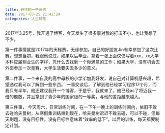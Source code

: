 ```yaml
---
title: 开博的一些杂感
date: 2017-03-25 21:42:29
categories: 人生随笔
---
```

2017年3.25号，我开通了博客，今天发生了很多事对我的打击不小，也让我想了不少。

第一件事情就是2017年的天梯赛，无缘参加，自己的好朋友Jin有幸参加了这次比赛，想想当初，我跟他说过，如果以后毕业，拿着一张上面仅仅写着xxx，xx大学本科应届别业生的字样，凭什么去找到一个你满意的工作；如果大学，没有机会去外面参加一次竞赛，大学生活要失去多少的意义。

第二件事，一个来自我的高中母校的小学弟<!-- more -->加我好友，说自己对计算机感兴趣，希望通过我可以了解到一些东西。
一番交谈后，了解到他已经学习程序17个月，而我只有半年，他还建议我开一个博客，于是乎，我就来了。他已经ac了将近我一倍的题数，并且拿到了青少年的国家级的一等奖，与他的差距越来越大。

第三件事，
今天周六，日常训练时间，在一下午一晚上的训练时间内，依旧不敢去碰哈夫曼树，从寒假集训结束到现在，哈夫曼树迟迟不敢去碰，可以不碰，但每天刷题，没有目标性，没有目标性意味着“效率的低下”。以后的训练，每天都要制定计划。

  

